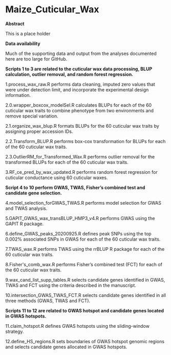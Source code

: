 # Maize_Cuticular_Wax

**Abstract**

This is a place holder

**Data availability**

Much of the supporting data and output from the analyses documented here are too large for GitHub.

**Scripts 1 to 3 are related to the cuticular wax data processing, BLUP calculation, outlier removal, and random forest regression.**

1.process_wax_raw.R performs data cleaning, imputed zero values that were under detection limit, and incorporate the experimental design information.

2.0.wrapper_boxcox_modelSel.R calculates BLUPs for each of the 60 cuticular wax traits to combine phenotype from two environments and remove special variation.

2.1.organize_wax_blup.R formats BLUPs for the 60 cuticular wax traits by assigning proper accession IDs.

2.2.Transform_BLUP.R performs box-cox transformation for BLUPs for each of the 60 cuticular wax traits.

2.3.OutlierRM_for_Transformed_Wax.R performs outlier removal for the transformed BLUPs for each of the 60 cuticular wax traits.

3.RF_ce_pred_by_wax_updated.R performs random forest regression for cuticular conductance using 60 cuticular waxes.

**Script 4 to 10 perform GWAS, TWAS, Fisher’s combined test and candidate gene selection.**

4.model_selection_forGWAS_TWAS.R performs model selection for GWAS and TWAS analysis.

5.GAPIT_GWAS_wax_transBLUP_HMP3_v4.R performs GWAS using the GAPIT R package.

6.define_GWAS_peaks_20200925.R defines peak SNPs using the top 0.002% associated SNPs in GWAS for each of the 60 cuticular wax traits.

7.TWAS_wax.R performs TWAS using the rrBLUP R package for each of the 60 cuticular wax traits.

8.Fisher's_comb_wax.R performs Fisher’s combined test (FCT) for each of the 60 cuticular wax traits.

9.wax_cand_list_supp_tables.R selects candidate genes identified in GWAS, TWAS and FCT using the criteria described in the manuscript.

10.intersection_GWAS_TWAS_FCT.R selects candidate genes identified in all three methods (GWAS, TWAS and FCT).

**Scripts 11 to 12 are related to GWAS hotspot and candidate genes located in GWAS hotspots.**

11.claim_hotspot.R defines GWAS hotspots using the sliding-window strategy.

12.define_HS_regions.R sets boundaries of GWAS hotspot genomic regions and selects candidate genes allocated in GWAS hotspots.

